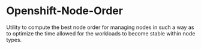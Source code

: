 # Openshift-Node-Order
Utility to compute the best node order for managing nodes in such a way as to optimize the time allowed for the workloads to become stable within node types.

